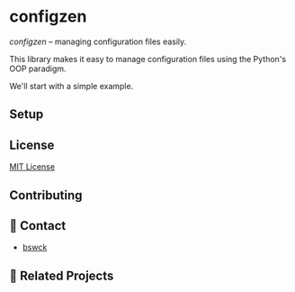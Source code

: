 # configzen
_configzen_ – managing configuration files easily.

This library makes it easy to manage configuration files using 
the Python's OOP paradigm.

We'll start with a simple example.





## Setup
## License
[MIT License](https://choosealicense.com/licenses/mit/)
## Contributing
## 📧 Contact
* [bswck](https://github.com/bswck)
## 🔗 Related Projects 
